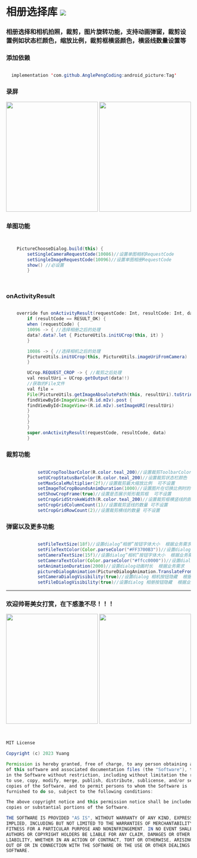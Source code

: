 # 相册选择库 [![](https://jitpack.io/v/AnglePengCoding/android_picture.svg)](https://jitpack.io/#AnglePengCoding/android_picture)


<h3>相册选择和相机拍照，裁剪，图片旋转功能，支持动画弹窗，裁剪设置例如状态栏颜色，缩放比例，裁剪框横竖颜色，横竖线数量设置等</h3>


 

<h3>添加依赖</h3>

```java

  implementation 'com.github.AnglePengCoding:android_picture:Tag'

```


<h3>录屏</h3>

<div align=start>
<img src="https://github.com/AnglePengCoding/android_picture/blob/main/GIF/image.gif" width="250" height="300" />
<img src="https://github.com/AnglePengCoding/android_picture/blob/main/GIF/camera.gif" width="250" height="300" />
</div>


<h3>单图功能</h3>

```java


    PictureChooseDialog.build(this) {
        setSingleCameraRequestCode(10086)//设置单图相机RequestCode
        setSingleImageRequestCode(10096)//设置单图相册RequestCode
        show() //必设置
        }

        
```


<h3> onActivityResult </h3>

```java

    override fun onActivityResult(requestCode: Int, resultCode: Int, data: Intent?) {
        if (resultCode == RESULT_OK) {
        when (requestCode) {
        10096 -> { //选择相册之后的处理
        data?.data?.let { PictureUtils.initUCrop(this, it) }
        }

        10086 -> { //选择相机之后的处理
        PictureUtils.initUCrop(this, PictureUtils.imageUriFromCamera)
        }

        UCrop.REQUEST_CROP -> { //裁剪之后处理
        val resultUri = UCrop.getOutput(data!!)
        //获取的File文件
        val file =
        File(PictureUtils.getImageAbsolutePath(this, resultUri).toString())
        findViewById<ImageView>(R.id.mIv).post {
        findViewById<ImageView>(R.id.mIv).setImageURI(resultUri)
        }
        }
        }
        }
        super.onActivityResult(requestCode, resultCode, data)
        }

```

<h3>裁剪功能</h3>

```java
               
            setUCropToolbarColor(R.color.teal_200)//设置裁剪ToolbarColor   可不设置
            setUCropStatusBarColor(R.color.teal_200)//设置裁剪状态栏颜色   可不设置
            setMaxScaleMultiplier(2f)//设置裁剪最大缩放比例  可不设置
            setImageToCropBoundsAnimDuration(1000)//设置图片在切换比例时的动画  可不设置
            setShowCropFrame(true)//设置是否展示矩形裁剪框  可不设置
            setCropGridStrokeWidth(R.color.teal_200)//设置裁剪框横竖线的颜色 可不设置
            setCropGridColumnCount(1)//设置裁剪竖线的数量 可不设置
            setCropGridRowCount(2)//设置裁剪横线的数量 可不设置

```


<h3>弹窗以及更多功能</h3>

```java

            setFileTextSize(18f)//设置dialog“相册”按钮字体大小  根据业务需求
            setFileTextColor(Color.parseColor("#FF3700B3"))//设置dialog“相册”按钮字体颜色  根据业务需求
            setCameraTextSize(15f)//设置dialog“相机”按钮字体大小  根据业务需求
            setCameraTextColor(Color.parseColor("#ffcc0000"))//设置dialog“相机”按钮字体颜色  根据业务需求
            setAnimationDuration(2000)//设置dialog动画时长  根据业务需求
            pictureDialogAnimation(PictureDialogAnimation.TranslateFromBottom)//设置dialog弹窗动画  根据业务需求
            setCameraDialogVisibility(true)//设置dialog 相机按钮隐藏  根据业务需求
            setFileDialogVisibility(true)//设置dialog 相册按钮隐藏  根据业务需求

```


***
<h3>欢迎帅哥美女打赏，在下感激不尽！！！</h3>

<div align=start>
<img src="https://github.com/AnglePengCoding/android_picture/blob/main/GIF/wx.jpg" width="250" height="300" />

<img src="https://github.com/AnglePengCoding/android_picture/blob/main/GIF/zfb.jpg" width="250" height="300" />
</div>


```java


MIT License

Copyright (c) 2023 Yuang

Permission is hereby granted, free of charge, to any person obtaining a copy
of this software and associated documentation files (the "Software"), to deal
in the Software without restriction, including without limitation the rights
to use, copy, modify, merge, publish, distribute, sublicense, and/or sell
copies of the Software, and to permit persons to whom the Software is
furnished to do so, subject to the following conditions:

The above copyright notice and this permission notice shall be included in all
copies or substantial portions of the Software.

THE SOFTWARE IS PROVIDED "AS IS", WITHOUT WARRANTY OF ANY KIND, EXPRESS OR
IMPLIED, INCLUDING BUT NOT LIMITED TO THE WARRANTIES OF MERCHANTABILITY,
FITNESS FOR A PARTICULAR PURPOSE AND NONINFRINGEMENT. IN NO EVENT SHALL THE
AUTHORS OR COPYRIGHT HOLDERS BE LIABLE FOR ANY CLAIM, DAMAGES OR OTHER
LIABILITY, WHETHER IN AN ACTION OF CONTRACT, TORT OR OTHERWISE, ARISING FROM,
OUT OF OR IN CONNECTION WITH THE SOFTWARE OR THE USE OR OTHER DEALINGS IN THE
SOFTWARE.
```